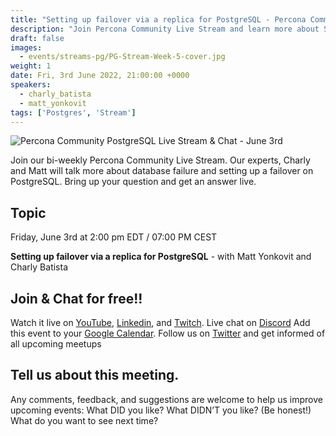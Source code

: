 ```yaml
---
title: "Setting up failover via a replica for PostgreSQL - Percona Community PostgreSQL Live Stream & Chat - June, 3rd"
description: "Join Percona Community Live Stream and learn more about Setting up failover via a replica for PostgreSQL on June 3rd at 3:00 pm EDT  / 08:00 PM CEST"
draft: false
images:
  - events/streams-pg/PG-Stream-Week-5-cover.jpg
weight: 1
date: Fri, 3rd June 2022, 21:00:00 +0000
speakers:
  - charly_batista
  - matt_yonkovit
tags: ['Postgres', 'Stream']
---
```


![Percona Community PostgreSQL Live Stream & Chat - June 3rd](events/streams-pg/PG-Stream-Week-5-cover.jpg)

Join our bi-weekly Percona Community Live Stream. Our experts, Charly and Matt will talk more about database failure and setting up a failover on PostgreSQL. Bring up your question and get an answer live.

## Topic

Friday, June 3rd  at 2:00 pm EDT  / 07:00 PM CEST

**Setting up failover via a replica for PostgreSQL** - with  Matt Yonkovit and Charly Batista

## Join & Chat for free!!
Watch it live on [YouTube](https://www.youtube.com/watch?v=DhLg4tMvHuI), [Linkedin](https://www.linkedin.com/video/event/urn:li:ugcPost:6934503819577847808/), and [Twitch](https://www.twitch.tv/perconacommunity).
Live chat on [Discord](http://per.co.na/discord)
Add this event to your [Google Calendar](https://calendar.google.com/event?action=TEMPLATE&tmeid=MXNiMjllM3Vpb2o5MGJjNWQwbWJwYmJvNGFfMjAyMjA2MDNUMTgwMDAwWiBmcmVkZWwubWFtaW5kcmFAcGVyY29uYS5jb20&tmsrc=fredel.mamindra%40percona.com).
Follow us on [Twitter](https://twitter.com/PerconaBytes) and get informed of all upcoming meetups

## Tell us about this meeting.
Any comments, feedback, and suggestions are welcome to help us improve upcoming events:
What DID you like?
What DIDN’T you like? (Be honest!)
What do you want to see next time?
